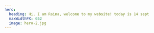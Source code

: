 ```yaml
---
hero:
  heading: Hi, I am Raina, welcome to my website! today is 14 sept 
  maxWidthPX: 652
  image: hero-2.jpg
---
```


